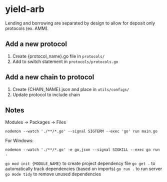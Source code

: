 # yield-arb

Lending and borrowing are separated by design to allow for deposit only protocols (ex. AMM).

## Add a new protocol

1. Create {protocol_name}.go file in `protocols/`
2. Add to switch statement in `protocols/protocols.go`

## Add a new chain to protocol

1. Create {CHAIN_NAME}.json and place in `utils/configs/`
2. Update protocol to include chain

## Notes

Modules -> Packages -> Files

`nodemon --watch './**/*.go' --signal SIGTERM --exec 'go' run main.go`

For Windows:

`nodemon --watch './**/*.go' -e go,json --signal SIGKILL --exec go run .`

`go mod init {MODULE_NAME}` to create project dependency file
`go get .` to automatically track dependencies (based on imports)
`go run .` to run server
`go mode tidy` to remove unused dependencies